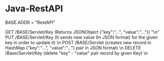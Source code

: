 # Java-RestAPI
BASE.ADDR = "RestAPI"

GET /BASE/Servlet/Key (Returns JSONObject {"key":"...", "value":"..."}) "\n"
PUT /BASE/Servlet/Key (It sends new value (In JSON format) for the given key in order to update it) \n
POST /BASE/Servlet (creates new record in HashMap {"key":"...", "value":"..."} pair in JSON format) \n 
DELETE /Base/Servlet/Key (delete "key" - "value" pair record by given Key) \n

